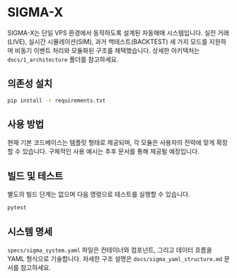 # SIGMA-X

SIGMA-X는 단일 VPS 환경에서 동작하도록 설계된 자동매매 시스템입니다. 실전 거래(LIVE), 실시간 시뮬레이션(SIM), 과거 백테스트(BACKTEST) 세 가지 모드를 지원하며 비동기 이벤트 처리와 모듈화된 구조를 채택했습니다. 상세한 아키텍처는 `docs/1_architecture` 폴더를 참고하세요.

## 의존성 설치
```bash
pip install -r requirements.txt
```

## 사용 방법
현재 기본 코드베이스는 템플릿 형태로 제공되며, 각 모듈은 사용자의 전략에 맞게 확장할 수 있습니다. 구체적인 사용 예시는 추후 문서를 통해 제공될 예정입니다.

## 빌드 및 테스트
별도의 빌드 단계는 없으며 다음 명령으로 테스트를 실행할 수 있습니다.
```bash
pytest
```

## 시스템 명세
`specs/sigma_system.yaml` 파일은 컨테이너와 컴포넌트, 그리고 데이터 흐름을 YAML 형식으로 기술합니다.
자세한 구조 설명은 `docs/sigma_yaml_structure.md` 문서를 참고하세요.
